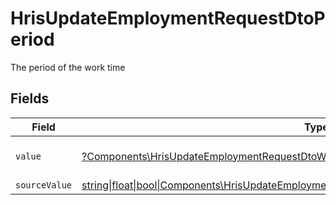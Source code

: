 # HrisUpdateEmploymentRequestDtoPeriod

The period of the work time


## Fields

| Field                                                                                                                                                                      | Type                                                                                                                                                                       | Required                                                                                                                                                                   | Description                                                                                                                                                                | Example                                                                                                                                                                    |
| -------------------------------------------------------------------------------------------------------------------------------------------------------------------------- | -------------------------------------------------------------------------------------------------------------------------------------------------------------------------- | -------------------------------------------------------------------------------------------------------------------------------------------------------------------------- | -------------------------------------------------------------------------------------------------------------------------------------------------------------------------- | -------------------------------------------------------------------------------------------------------------------------------------------------------------------------- |
| `value`                                                                                                                                                                    | [?Components\HrisUpdateEmploymentRequestDtoWorkTimeValue](../../Models/Components/HrisUpdateEmploymentRequestDtoWorkTimeValue.md)                                          | :heavy_minus_sign:                                                                                                                                                         | The unified value for the period.                                                                                                                                          | month                                                                                                                                                                      |
| `sourceValue`                                                                                                                                                              | [string\|float\|bool\|Components\HrisUpdateEmploymentRequestDtoSourceValueWorkTime4\|array\|null](../../Models/Components/HrisUpdateEmploymentRequestDtoWorkTimeSourceValue.md) | :heavy_minus_sign:                                                                                                                                                         | N/A                                                                                                                                                                        |                                                                                                                                                                            |